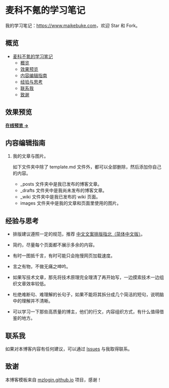 # 麦科不氪的学习笔记

我的学习笔记：<https://www.maikebuke.com>，欢迎 Star 和 Fork。

## 概览

<!-- vim-markdown-toc GFM -->

- [麦科不氪的学习笔记](#麦科不氪的学习笔记)
  - [概览](#概览)
  - [效果预览](#效果预览)
  - [内容编辑指南](#内容编辑指南)
  - [经验与思考](#经验与思考)
  - [联系我](#联系我)
  - [致谢](#致谢)

<!-- vim-markdown-toc -->

## 效果预览

**[在线预览 &rarr;](https://www.maikebuke.com)**

## 内容编辑指南

1. 我的文章与图片。

   如下文件夹中除了 template.md 文件外，都可以全部删除，然后添加你自己的内容。

   * \_posts 文件夹中是我已发布的博客文章。
   * \_drafts 文件夹中是我尚未发布的博客文章。
   * \_wiki 文件夹中是我已发布的 wiki 页面。
   * images 文件夹中是我的文章和页面里使用的图片。


## 经验与思考

* 排版建议遵照一定的规范，推荐 [中文文案排版指北（简体中文版）][1]。

* 简约，尽量每个页面都不展示多余的内容。

* 有时一图抵千言，有时可能只会拖慢网页加载速度。

* 言之有物，不做无痛之呻吟。

* 如果写技术文章，那先将技术原理完全理清了再开始写，一边摸索技术一边组织文章效率较低。

* 杜绝难断句、难理解的长句子，如果不能将其拆分成几个简洁的短句，说明脑中的理解并不清晰。

* 可以学习一下那些高质量的博主，他们的行文，内容组织方式，有什么值得借鉴的地方。

## 联系我

如果对本博客内容有任何建议，可以通过 [Issues](https://github.com/tylzh97/rhblog/issues) 与我取得联系。


## 致谢

本博客模板来自 [mzlogin.github.io](https://github.com/mzlogin/mzlogin.github.io) 项目，感谢！

[1]: https://github.com/mzlogin/chinese-copywriting-guidelines
